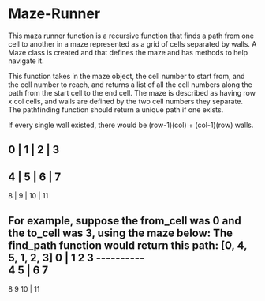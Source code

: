 # Maze-Runner
This maza runner function is a recursive function that finds a path from one cell to another in a maze represented as a grid of cells separated by walls. A Maze class is created and that defines the maze and has methods to help navigate it.

This function takes in the maze object, the cell number to start from, and the cell number to reach, and returns a list of all the cell numbers along the path from the start cell to the end cell. The maze is described as having row x col cells, and walls are defined by the two cell numbers they separate. The pathfinding function should return a unique path if one exists.

If every single wall existed, there would be (row-1)(col) + (col-1)(row) walls.

  0 |  1 |  2 |  3 
-------------------  
  4 |  5 |  6 |  7
--------------------
  8 |  9 | 10 | 11

For example, suppose the from_cell was 0 and the to_cell was 3, using the maze below:
The find_path function would return this path: [0, 4, 5, 1, 2, 3]
  0 |  1    2    3 
         ----------  
  4    5 |  6    7
----          
  8    9   10 | 11
  
  
